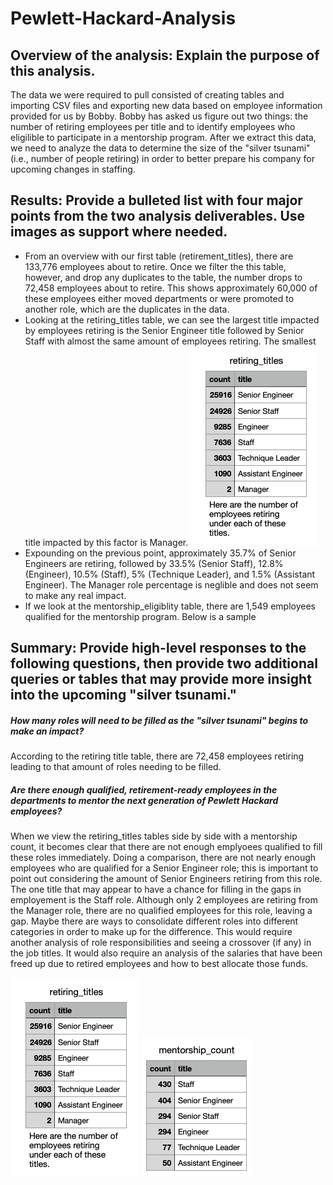 # Pewlett-Hackard-Analysis

## Overview of the analysis: Explain the purpose of this analysis.
The data we were required to pull consisted of creating tables and importing CSV files and exporting new data based on employee information provided for us by Bobby. Bobby has asked us figure out two things: the number of retiring employees per title and to identify employees who eligilible to participate in a mentorship program. After we extract this data, we need to analyze the data to determine the size of the "silver tsunami" (i.e., number of people retiring) in order to better prepare his company for upcoming changes in staffing.

## Results: Provide a bulleted list with four major points from the two analysis deliverables. Use images as support where needed.

- From an overview with our first table (retirement_titles), there are 133,776 employees about to retire. Once we filter the this table, however, and drop any duplicates to the table, the number drops to 72,458 employees about to retire. This shows approximately 60,000 of these employees either moved departments or were promoted to another role, which are the duplicates in the data.
- Looking at the retiring_titles table, we can see the largest title impacted by employees retiring is the Senior Engineer title followed by Senior Staff with almost the same amount of employees retiring. The smallest title impacted by this factor is Manager.
![retiring_titles.png](Images/retiring_titles.png)
- Expounding on the previous point, approximately 35.7% of Senior Engineers are retiring, followed by 33.5% (Senior Staff), 12.8% (Engineer), 10.5% (Staff), 5% (Technique Leader), and 1.5% (Assistant Engineer). The Manager role percentage is neglible and does not seem to make any real impact.
- If we look at the mentorship_eligiblity table, there are 1,549 employees qualified for the mentorship program. Below is a sample 

## Summary: Provide high-level responses to the following questions, then provide two additional queries or tables that may provide more insight into the upcoming "silver tsunami."
##### How many roles will need to be filled as the "silver tsunami" begins to make an impact? 
According to the retiring title table, there are 72,458 employees retiring leading to that amount of roles needing to be filled.  
##### Are there enough qualified, retirement-ready employees in the departments to mentor the next generation of Pewlett Hackard employees?
When we view the retiring_titles tables side by side with a mentorship count, it becomes clear that there are not enough emplyoees qualified to fill these roles immediately. Doing a comparison, there are not nearly enough employees who are qualified for a Senior Engineer role; this is important to point out considering the amount of Senior Engineers retiring from this role. The one title that may appear to have a chance for filling in the gaps in employement is the Staff role. Although only 2 employees are retiring from the Manager role, there are no qualified employees for this role, leaving a gap. Maybe there are ways to consolidate different roles into different categories in order to make up for the difference. This would require another analysis of role responsibilities and seeing a crossover (if any) in the job titles. It would also require an analysis of the salaries that have been freed up due to retired employees and how to best allocate those funds.

![retiring_titles.png](Images/retiring_titles.png) ![mentorship_count.png](Images/mentorship_count.png)
